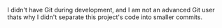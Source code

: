 I didn't have Git during development, and I am not an advanced Git user thats why I didn't separate this project's code into smaller commits.
